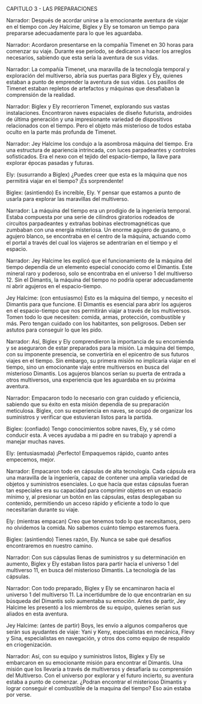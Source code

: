 CAPITULO 3 \- LAS PREPARACIONES

Narrador: Después de acordar unirse a la emocionante aventura de viajar en el tiempo con Jey Halcime, Biglex y Ely se tomaron un tiempo para prepararse adecuadamente para lo que les aguardaba.

Narrador: Acordaron presentarse en la compañía Timenet en 30 horas para comenzar su viaje. Durante ese período, se dedicaron a hacer los arreglos necesarios, sabiendo que esta sería la aventura de sus vidas.

Narrador: La compañía Timenet, una maravilla de la tecnología temporal y exploración del multiverso, abría sus puertas para Biglex y Ely, quienes estaban a punto de emprender la aventura de sus vidas. Los pasillos de Timenet estaban repletos de artefactos y máquinas que desafiaban la comprensión de la realidad.

Narrador: Biglex y Ely recorrieron Timenet, explorando sus vastas instalaciones. Encontraron naves espaciales de diseño futurista, androides de última generación y una impresionante variedad de dispositivos relacionados con el tiempo. Pero el objeto más misterioso de todos estaba oculto en la parte más profunda de Timenet.

Narrador: Jey Halcime los condujo a la asombrosa máquina del tiempo. Era una estructura de apariencia intrincada, con luces parpadeantes y controles sofisticados. Era el nexo con el tejido del espacio-tiempo, la llave para explorar épocas pasadas y futuras.

Ely: (susurrando a Biglex) ¿Puedes creer que esta es la máquina que nos permitirá viajar en el tiempo? ¡Es sorprendente\!

Biglex: (asintiendo) Es increíble, Ely. Y pensar que estamos a punto de usarla para explorar las maravillas del multiverso.

Narrador: La máquina del tiempo era un prodigio de la ingeniería temporal. Estaba compuesta por una serie de cilindros giratorios rodeados de circuitos parpadeantes y extrañas bobinas electromagnéticas que zumbaban con una energía misteriosa. Un enorme agujero de gusano, o agujero blanco, se encontraba en el centro de la máquina, actuando como el portal a través del cual los viajeros se adentrarían en el tiempo y el espacio.

Narrador: Jey Halcime les explicó que el funcionamiento de la máquina del tiempo dependía de un elemento especial conocido como el Dimantis. Este mineral raro y poderoso, solo se encontraba en el universo 1 del multiverso 12\. Sin el Dimantis, la máquina del tiempo no podría operar adecuadamente ni abrir agujeros en el espacio-tiempo.

Jey Halcime: (con entusiasmo) Esto es la máquina del tiempo, y necesito el Dimantis para que funcione. El Dimantis es esencial para abrir los agujeros en el espacio-tiempo que nos permitirán viajar a través de los multiversos. Tomen todo lo que necesiten: comida, armas, protección, combustible y más. Pero tengan cuidado con los habitantes, son peligrosos. Deben ser astutos para conseguir lo que les pido.

Narrador: Así, Biglex y Ely comprendieron la importancia de su encomienda y se aseguraron de estar preparados para la misión. La máquina del tiempo, con su imponente presencia, se convertiría en el epicentro de sus futuros viajes en el tiempo. Sin embargo, su primera misión no implicaría viajar en el tiempo, sino un emocionante viaje entre multiversos en busca del misterioso Dimantis. Los agujeros blancos serían su puerta de entrada a otros multiversos, una experiencia que les aguardaba en su próxima aventura.

Narrador: Empacaron todo lo necesario con gran cuidado y eficiencia, sabiendo que su éxito en esta misión dependía de su preparación meticulosa. Biglex, con su experiencia en naves, se ocupó de organizar los suministros y verificar que estuvieran listos para la partida.

Biglex: (confiado) Tengo conocimientos sobre naves, Ely, y sé cómo conducir esta. A veces ayudaba a mi padre en su trabajo y aprendí a manejar muchas naves.

Ely: (entusiasmada) ¡Perfecto\! Empaquemos rápido, cuanto antes empecemos, mejor.

Narrador: Empacaron todo en cápsulas de alta tecnología. Cada cápsula era una maravilla de la ingeniería, capaz de contener una amplia variedad de objetos y suministros esenciales. Lo que hacía que estas cápsulas fueran tan especiales era su capacidad para comprimir objetos en un espacio mínimo y, al presionar un botón en las cápsulas, estas desplegaban su contenido, permitiendo un acceso rápido y eficiente a todo lo que necesitarían durante su viaje.

Ely: (mientras empacan) Creo que tenemos todo lo que necesitamos, pero no olvidemos la comida. No sabemos cuánto tiempo estaremos fuera.

Biglex: (asintiendo) Tienes razón, Ely. Nunca se sabe qué desafíos encontraremos en nuestro camino.

Narrador: Con sus cápsulas llenas de suministros y su determinación en aumento, Biglex y Ely estaban listos para partir hacia el universo 1 del multiverso 11, en busca del misterioso Dimantis. La tecnología de las cápsulas.

Narrador: Con todo preparado, Biglex y Ely se encaminaron hacia el universo 1 del multiverso 11\. La incertidumbre de lo que encontrarían en su búsqueda del Dimantis solo aumentaba su emoción. Antes de partir, Jey Halcime les presentó a los miembros de su equipo, quienes serían sus aliados en esta aventura.

Jey Halcime: (antes de partir) Boys, les envío a algunos compañeros que serán sus ayudantes de viaje: Yani y Keny, especialistas en mecánica, Flevy y Sina, especialistas en navegación, y otros dos como equipo de respaldo en criogenización.

Narrador: Así, con su equipo y suministros listos, Biglex y Ely se embarcaron en su emocionante misión para encontrar el Dimantis. Una misión que los llevaría a través de multiversos y desafiaría su comprensión del Multiverso. Con el universo por explorar y el futuro incierto, su aventura estaba a punto de comenzar. ¿Podran encontrar el misterioso Dimantis y lograr conseguir el combustible de la maquina del tiempo? Eso aún estaba por verse.  